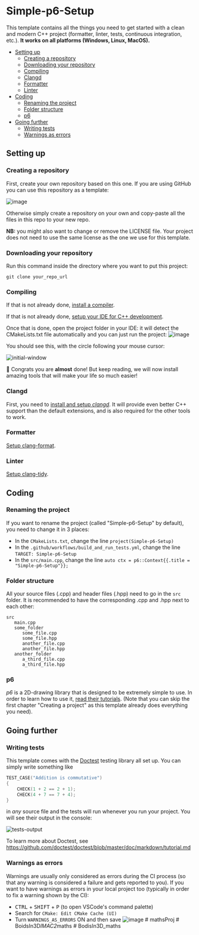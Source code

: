# Simple-p6-Setup

This template contains all the things you need to get started with a clean and modern C++ project (formatter, linter, tests, continuous integration, etc.).
**It works on all platforms (Windows, Linux, MacOS).**

- [Setting up](#setting-up)
  - [Creating a repository](#creating-a-repository)
  - [Downloading your repository](#downloading-your-repository)
  - [Compiling](#compiling)
  - [Clangd](#clangd)
  - [Formatter](#formatter)
  - [Linter](#linter)
- [Coding](#coding)
  - [Renaming the project](#renaming-the-project)
  - [Folder structure](#folder-structure)
  - [p6](#p6)
- [Going further](#going-further)
  - [Writing tests](#writing-tests)
  - [Warnings as errors](#warnings-as-errors)

## Setting up

### Creating a repository

First, create your own repository based on this one. If you are using GitHub you can use this repository as a template:

![image](https://user-images.githubusercontent.com/45451201/217287736-20058d69-f0ed-40ff-b4e5-cfd852e2ba82.png)

Otherwise simply create a repository on your own and copy-paste all the files in this repo to your new repo.

**NB:** you might also want to change or remove the LICENSE file. Your project does not need to use the same license as the one we use for this template.

### Downloading your repository

Run this command inside the directory where you want to put this project:

```
git clone your_repo_url
```

### Compiling

If that is not already done, [install a compiler](https://julesfouchy.github.io/Learn--Clean-Code-With-Cpp/lessons/install-a-compiler/).

If that is not already done, [setup your IDE for C++ development](https://julesfouchy.github.io/Learn--Clean-Code-With-Cpp/lessons/ide/).

Once that is done, open the project folder in your IDE: it will detect the CMakeLists.txt file automatically and you can just run the project:
![image](https://user-images.githubusercontent.com/45451201/217290500-bd09bc81-861f-4da9-b3c6-fef5e28a83f6.png)

You should see this, with the circle following your mouse cursor:

![initial-window](https://user-images.githubusercontent.com/45451201/217267551-9134512a-6462-4637-963e-d1e5e9519f29.png)

🎉 Congrats you are **almost** done! But keep reading, we will now install amazing tools that will make your life so much easier!

### Clangd

First, you need to [install and setup _clangd_](https://julesfouchy.github.io/Learn--Clean-Code-With-Cpp/lessons/clangd/). It will provide even better C++ support than the default extensions, and is also required for the other tools to work.

### Formatter

[Setup clang-format](https://julesfouchy.github.io/Learn--Clean-Code-With-Cpp/lessons/formatting-tool/).

### Linter

[Setup clang-tidy](https://julesfouchy.github.io/Learn--Clean-Code-With-Cpp/lessons/static-analysers/).

## Coding

### Renaming the project

If you want to rename the project (called "Simple-p6-Setup" by default), you need to change it in 3 places:

- In the `CMakeLists.txt`, change the line `project(Simple-p6-Setup)`
- In the `.github/workflows/build_and_run_tests.yml`, change the line `TARGET: Simple-p6-Setup`
- In the `src/main.cpp`, change the line `auto ctx = p6::Context{{.title = "Simple-p6-Setup"}};`

### Folder structure

All your source files (.cpp) and header files (.hpp) need to go in the `src` folder. It is recommended to have the corresponding .cpp and .hpp next to each other:

```
src
   main.cpp
   some_folder
      some_file.cpp
      some_file.hpp
      another_file.cpp
      another_file.hpp
   another_folder
      a_third_file.cpp
      a_third_file.hpp
```

### p6

_p6_ is a 2D-drawing library that is designed to be extremely simple to use. In order to learn how to use it, [read their tutorials](https://julesfouchy.github.io/p6-docs/tutorials/the-context). (Note that you can skip the first chapter "Creating a project" as this template already does everything you need).

## Going further

### Writing tests

This template comes with the [Doctest](https://github.com/doctest/doctest) testing library all set up.
You can simply write something like

```cpp
TEST_CASE("Addition is commutative")
{
    CHECK(1 + 2 == 2 + 1);
    CHECK(4 + 7 == 7 + 4);
}
```

in _any_ source file and the tests will run whenever you run your project. You will see their output in the console:

![tests-output](https://user-images.githubusercontent.com/45451201/217270153-73d865d0-dc25-4176-b5eb-af2e9afb507e.png)

To learn more about Doctest, see https://github.com/doctest/doctest/blob/master/doc/markdown/tutorial.md

### Warnings as errors

Warnings are usually only considered as errors during the CI process (so that any warning is considered a failure and gets reported to you).
If you want to have warnings as errors in your local project too (typically in order to fix a warning shown by the CI):

- <kbd>CTRL</kbd> + <kbd>SHIFT</kbd> + <kbd>P</kbd> (to open VSCode's command palette)
- Search for `CMake: Edit CMake Cache (UI)`
- Turn `WARNINGS_AS_ERRORS` ON and then save
  ![image](https://user-images.githubusercontent.com/45451201/217280969-48939e75-0bad-4a9f-bdf6-08e37649c4c6.png)
#   m a t h s P r o j  
 #   B o i d s I n 3 D _ I M A C 2 _ m a t h s  
 #   B o d i s I n 3 D _ m a t h s  
 